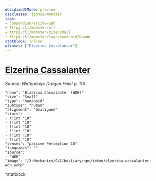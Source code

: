 ```yaml
---
obsidianUIMode: preview
cssclasses: json5e-monster
tags:
- compendium/src/5e/wdh
- ttrpg-cli/monster/cr/
- ttrpg-cli/monster/size/small
- ttrpg-cli/monster/type/humanoid/human
statblock: inline
aliases: ["Elzerina Cassalanter"]
---
```

# [Elzerina Cassalanter](3-Mechanics\CLI\bestiary\npc/elzerina-cassalanter-wdh.md)
*Source: Waterdeep: Dragon Heist p. 115*  

```statblock
"name": "Elzerina Cassalanter (WDH)"
"size": "Small"
"type": "humanoid"
"subtype": "human"
"alignment": "Unaligned"
"stats":
- !!int "10"
- !!int "10"
- !!int "10"
- !!int "10"
- !!int "10"
- !!int "10"
"senses": "passive Perception 10"
"languages": ""
"source":
- "WDH"
"image": "/3-Mechanics/CLI/bestiary/npc/token/elzerina-cassalanter-wdh.webp"
```
^statblock